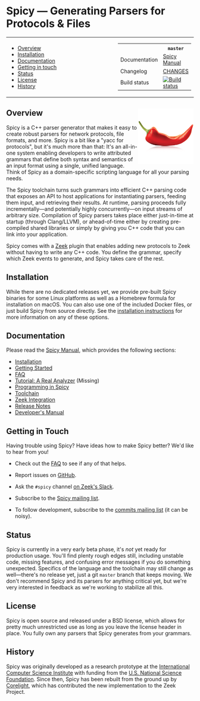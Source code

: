 # Spicy — Generating Parsers for Protocols & Files

<table><tr>

<td width="66%">
<ul>
<li><a href="#overview-">Overview</a></li>
<li><a href="#installation">Installation</a></li>
<li><a href="#documentation">Documentation</a></li>
<li><a href="#getting-in-touch">Getting in touch</a></li>
<li><a href="#status">Status</a></li>
<li><a href="#license">License</a></li>
<li><a href="#history">History</a></li>
</ul>
</td>

<td>
<table>
<tr><th></th>                 <th> <code>master</code> </th> </tr>
<tr><td> Documentation </td>  <td> <a href="https://docs.zeek.org/projects/spicy">Spicy Manual</a> </td></tr>
<tr><td> Changelog </td>      <td> <a href="/CHANGES">CHANGES </a> </td></tr>
<tr><td> Build status </td>   <td> <a href="https://cirrus-ci.com/github/zeek/spicy/master"><img src="https://api.cirrus-ci.com/github/zeek/spicy.svg" alt="Build status"> </a> </td></tr>
</table>
</td>

</table>

## Overview <img src='doc/_static/spicy-logo-square.png' align="right" width="150" />

Spicy is a C++ parser generator that makes it easy to create robust
parsers for network protocols, file formats, and more. Spicy is a bit
like a "yacc for protocols", but it's much more than that: It's an
all-in-one system enabling developers to write attributed grammars
that define both syntax and semantics of an input format using a
single, unified language. Think of Spicy as a domain-specific
scripting language for all your parsing needs.

The Spicy toolchain turns such grammars into efficient C++ parsing
code that exposes an API to host applications for instantiating
parsers, feeding them input, and retrieving their results. At runtime,
parsing proceeds fully incrementally—and potentially highly
concurrently—on input streams of arbitrary size. Compilation of Spicy
parsers takes place either just-in-time at startup (through
Clang/LLVM), or ahead-of-time either by creating pre-compiled shared
libraries or simply by giving you C++ code that you can link into your
application.

Spicy comes with a [Zeek](https://www.zeek.org>) plugin that enables
adding new protocols to Zeek without having to write any C++ code. You
define the grammar, specify which Zeek events to generate, and Spicy
takes care of the rest.


## Installation

While there are no dedicated releases yet, we provide pre-built Spicy
binaries for some Linux platforms as well as a Homebrew formula for
installation on macOS. You can also use one of the included Docker
files, or just build Spicy from source directly. See the [installation
instructions](https://docs.zeek.org/projects/spicy/installation.html)
for more information on any of these options.

## Documentation

Please read the [Spicy Manual](https://docs.zeek.org/projects/spicy),
which provides the following sections:

* [Installation](https://docs.zeek.org/projects/spicy/en/latest/installation.html)
* [Getting Started](https://docs.zeek.org/projects/spicy/en/latest/getting-started.html)
* [FAQ](https://docs.zeek.org/projects/spicy/en/latest/faq.html)
* [Tutorial: A Real Analyzer](https://docs.zeek.org/projects/spicy/en/latest/tutorial/index.html) (Missing)
* [Programming in Spicy](https://docs.zeek.org/projects/spicy/en/latest/programming/index.html)
* [Toolchain](https://docs.zeek.org/projects/spicy/en/latest/toolchain.html)
* [Zeek Integration](https://docs.zeek.org/projects/spicy/en/latest/zeek.html)
* [Release Notes](https://docs.zeek.org/projects/spicy/en/latest/release-notes.html)
* [Developer's Manual](https://docs.zeek.org/projects/spicy/en/latest/development/index.html)


## Getting in Touch

Having trouble using Spicy? Have ideas how to make Spicy better? We'd
like to hear from you!

- Check out the [FAQ](https://docs.zeek.org/projects/spicy/en/latest/faq.html) to see if any of that helps.

- Report issues on [GitHub](https://github.com/zeek/spicy/issues).

- Ask the `#spicy` channel [on Zeek's Slack](https://zeekorg.slack.com).

- Subscribe to the [Spicy mailing list](http://mailman.icsi.berkeley.edu/mailman/spicy).

- To follow development, subscribe to the [commits mailing
  list](http://mailman.icsi.berkeley.edu/mailman/spicy-commits) (it can
  be noisy).


## Status

Spicy is currently in a very early beta phase, it's *not* yet ready
for production usage. You'll find plenty rough edges still, including
unstable code, missing features, and confusing error messages if you
do something unexpected. Specifics of the language and the toolchain
may still change as well—there's no release yet, just a git `master`
branch that keeps moving. We don't recommend Spicy and its parsers for
anything critical yet, but we're very interested in feedback as we're
working to stabilize all this.


## License

Spicy is open source and released under a BSD license, which allows
for pretty much unrestricted use as long as you leave the license
header in place. You fully own any parsers that Spicy generates from
your grammars.


## History

Spicy was originally developed as a research prototype at the
[International Computer Science Institute](http://www.icsi.berkeley.edu)
with funding from the [U.S. National Science Foundation](https://www.nsf.gov).
Since then, Spicy has been rebuilt from the ground up by
[Corelight](https://www.corelight.com), which has contributed the new
implementation to the Zeek Project.
